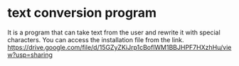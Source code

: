# text conversion program
It is a program that can take text from the user and rewrite it with special characters.
You can access the installation file from the link.
https://drive.google.com/file/d/15GZyZKiJrp1cBoflWM1BBJHPF7HXzhHu/view?usp=sharing

